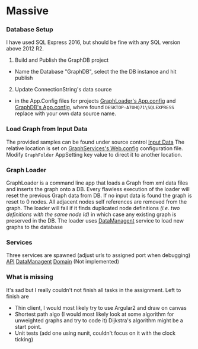 # Massive

### Database Setup
I have used SQL Express 2016, but should be fine with any SQL version above 2012 R2.

1. Build and Publish the GraphDB project
  - Name the Database "GraphDB", select the the DB instance and hit publish
2. Update ConnectionString's data source
  - in the App.Config files for projects [GraphLoader's App.config](https://github.com/Zefrock/Massive/blob/master/MassiveSolution/GraphLoader/App.config) and [GraphDB's App.config](https://github.com/Zefrock/Massive/blob/master/MassiveSolution/GraphLib/App.Config), where found `DESKTOP-A7UHQ71\SQLEXPRESS` replace with your own data source name.

### Load Graph from Input Data
The provided samples can be found under source control [Input Data](https://github.com/Zefrock/Massive/tree/master/InputData)
The relative location is set on [GraphServices's Web.config](https://github.com/Zefrock/Massive/blob/master/MassiveSolution/GraphServices/Web.config) configuration file.
Modify `GraphFolder` AppSetting key value to direct it to another location.

### Graph Loader
GraphLoader is a command line app that loads a Graph from xml data files and inserts the graph onto a DB.
Every flawless execution of the loader will reset the previous Graph data from DB.
If no input data is found the graph is reset to 0 nodes.
All adjacent nodes self references are removed from the graph.
The loader will fail if it finds duplicated node definitions *(i.e. two definitions with the same node Id)* in which case any existing graph is preserved in the DB.
The loader uses [DataManagent](http://localhost/GraphData.svc) service to load new graphs to the database 

### Services
Three services are spawned (adjust urls to assigned port when debugging)
[API](http://localhost/GraphApi.svc)
[DataManagent](http://localhost/GraphData.svc)
[Domain](http://localhost/GraphDomain.svc) (Not implemented)

### What is missing
It's sad but I really couldn't not finish all tasks in the assignment.
Left to finish are
- Thin client, I would most likely try to use Argular2 and draw on canvas
- Shortest path algo (I would most likely look at some algorithm for unweighted graphs and try to code it) Dijkstra's algorithm might be a start point.
- Unit tests (add one using nunit, couldn't focus on it with the clock ticking)
